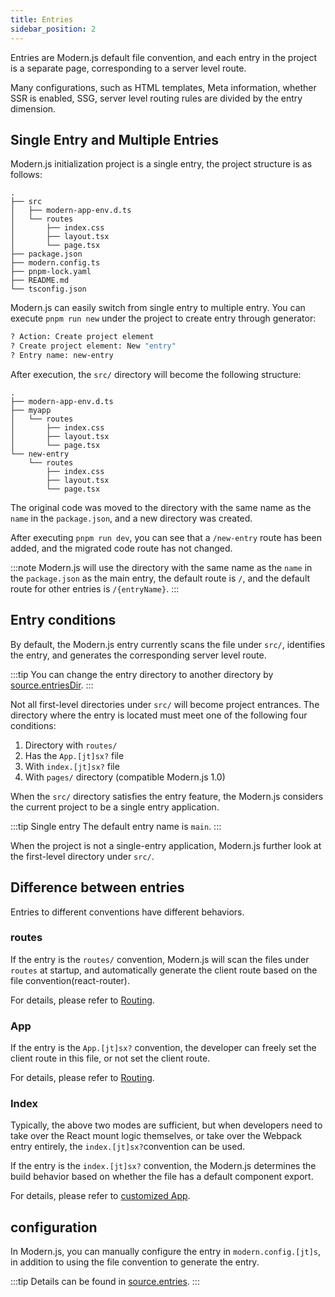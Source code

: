 ```yaml
---
title: Entries
sidebar_position: 2
---
```


Entries are Modern.js default file convention, and each entry in the project is a separate page, corresponding to a server level route.

Many configurations, such as HTML templates, Meta information, whether SSR is enabled, SSG, server level routing rules are divided by the entry dimension.

## Single Entry and Multiple Entries

Modern.js initialization project is a single entry, the project structure is as follows:

```
.
├── src
│   ├── modern-app-env.d.ts
│   └── routes
│       ├── index.css
│       ├── layout.tsx
│       └── page.tsx
├── package.json
├── modern.config.ts
├── pnpm-lock.yaml
├── README.md
└── tsconfig.json
```

Modern.js can easily switch from single entry to multiple entry. You can execute `pnpm run new` under the project to create entry through generator:

```bash
? Action: Create project element
? Create project element: New "entry"
? Entry name: new-entry
```

After execution, the `src/` directory will become the following structure:

```
.
├── modern-app-env.d.ts
├── myapp
│   └── routes
│       ├── index.css
│       ├── layout.tsx
│       └── page.tsx
└── new-entry
    └── routes
        ├── index.css
        ├── layout.tsx
        └── page.tsx
```

The original code was moved to the directory with the same name as the `name` in the `package.json`, and a new directory was created.

After executing `pnpm run dev`, you can see that a `/new-entry` route has been added, and the migrated code route has not changed.

:::note
Modern.js will use the directory with the same name as the `name` in the `package.json` as the main entry, the default route is `/`, and the default route for other entries is `/{entryName}`.
:::

## Entry conditions

By default, the Modern.js entry currently scans the file under `src/`, identifies the entry, and generates the corresponding server level route.

:::tip
You can change the entry directory to another directory by [source.entriesDir](/docs/configure/app/source/entries-dir).
:::

Not all first-level directories under `src/` will become project entrances. The directory where the entry is located must meet one of the following four conditions:

1. Directory with `routes/`
2. Has the `App.[jt]sx?` file
3. With `index.[jt]sx?` file
4. With `pages/` directory (compatible Modern.js 1.0)

When the `src/` directory satisfies the entry feature, the Modern.js considers the current project to be a single entry application.

:::tip
Single entry The default entry name is `main`.
:::

When the project is not a single-entry application, Modern.js further look at the first-level directory under `src/`.

## Difference between entries

Entries to different conventions have different behaviors.

### routes

If the entry is the `routes/` convention, Modern.js will scan the files under `routes` at startup, and automatically generate the client route based on the file convention(react-router).

For details, please refer to [Routing](/docs/guides/basic-features/routes).

### App

If the entry is the `App.[jt]sx?` convention, the developer can freely set the client route in this file, or not set the client route.

For details, please refer to [Routing](/docs/guides/basic-features/routes).

### Index

Typically, the above two modes are sufficient, but when developers need to take over the React mount logic themselves, or take over the Webpack entry entirely, the `index.[jt]sx?`convention can be used.

If the entry is the `index.[jt]sx?` convention, the Modern.js determines the build behavior based on whether the file has a default component export.

For details, please refer to [customized App](/docs/guides/concept/entries#自定义-app).

## configuration

In Modern.js, you can manually configure the entry in `modern.config.[jt]s`, in addition to using the file convention to generate the entry.

:::tip
Details can be found in [source.entries](/docs/configure/app/source/entries).
:::
